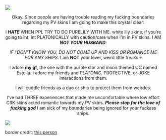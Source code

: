 ![](https://64.media.tumblr.com/e86607f100caa7c245bcd889f061b06f/db26be39848f24fa-de/s2048x3072/66c10030bbf5ee6a52e5044b709b3603d008289e.pnj)

<p align="center">Okay. Since people are having trouble reading my fucking boundaries regarding my PV skins I am going to make this crystal clear:</p>

<p align="center">I <B><I>HATE</I></B> WHEN PPL TRY TO DO PURELILY WITH ME. white lily skins, if you're going to int, int PLATONICALLY with caution/care when I'm in PV skins. I AM <B><I>NOT YOUR HUSBAND</I></B>.</p>

<p align="center"><I>IF I DON'T KNOW YOU, DO NOT COME UP AND KISS OR ROMANCE ME FOR ANY SHIPS</I>. I am <B>NOT</B> your lover, weird little freaks 💀</p>

<p align="center">I adore <B>my gf</B>, the one with the purple star and moon themed OC named Estella. I adore my friends and <I>PLATONIC</I>, PROTECTIVE, or JOKE interactions from them.</p>

<p align="center">I will cuddle friends as a duo or ship to protect them from weirdos.</p>

<p align="center">I've had THREE experiences that made me uncomfortable where low effort CRK skins acted romantic towards my PV skins. <B><I>Please stop for the love of fucking god</I></B> I am sick of my boundaries being ignored for your fuckass ships.</p>

![](https://64.media.tumblr.com/a8b5eace754f20a02319323292b4a1c9/ae9f71892911432c-46/s2048x3072/7abe37249ed6c8ba54df549d5402b13f4c8a3e11.pnj)

border credit: [this person](https://www.tumblr.com/sisterlucifergraphics)
<!--
**lonelybluebird/lonelybluebird** is a ✨ _special_ ✨ repository because its `README.md` (this file) appears on your GitHub profile.>
